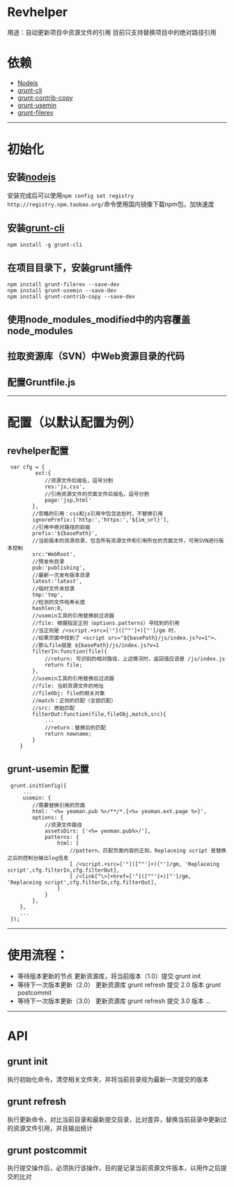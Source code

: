 # Revhelper
 用途：自动更新项目中资源文件的引用
 目前只支持替换项目中的绝对路径引用
# 依赖
 - [Nodejs](http://nodejs.cn/download/)
 - [grunt-cli](https://gruntjs.com/getting-started)
 - [grunt-contrib-copy](https://github.com/gruntjs/grunt-contrib-copy/)
 - [grunt-usemin](https://github.com/yeoman/grunt-usemin)
 - [grunt-filerev](https://github.com/yeoman/grunt-filerev)
 
---
 
# 初始化

## 安装[nodejs](http://nodejs.cn/download/)
安装完成后可以使用`npm config set registry http://registry.npm.taobao.org/`命令使用国内镜像下载npm包，加快速度

## 安装[grunt-cli](https://gruntjs.com/getting-started)
```
npm install -g grunt-cli
```

## 在项目目录下，安装grunt插件
```
npm install grunt-filerev --save-dev
npm install grunt-usemin --save-dev
npm install grunt-contrib-copy --save-dev
```
## 使用node_modules_modified中的内容覆盖node_modules

## 拉取资源库（SVN）中Web资源目录的代码

## 配置Gruntfile.js



---

# 配置（以默认配置为例）

## revhelper配置
```
 var cfg = {
         ext:{
			//资源文件后缀名，逗号分割
            res:'js,css',
			//引用资源文件的页面文件后缀名，逗号分割
            page:'jsp,html'
        },
        //忽略的引用：css和js引用中包含这些时，不替换引用
        ignorePrefix:['http:','https:','${im_url}'],
        //引用中绝对路径的前缀
        prefix:'${basePath}',
        //当前版本的资源目录，包含所有资源文件和引用所在的页面文件，可用SVN进行版本控制
        src:'WebRoot',
		//预发布目录
        pub:'publishing',
		//最新一次发布版本目录
        latest:'latest',
		//临时文件夹目录
        tmp:'tmp',
		//检测的文件哈希长度
        hashlen:8,
		//usemin工具的引用替换前过滤器
		//file: 根据指定正则（options.patterns）寻找到的引用
		//当正则是 /<script.+src=['"]([^"']+)["']/gm 时，
		//如果页面中找到了 <script src="${basePath}/js/index.js?v=1">，
		//那么file就是 ${basePath}/js/index.js?v=1
        filterIn:function(file){
			//return: 可识别的相对路径，上述情况时，返回值应该是 /js/index.js
			return file;
        },
		//usemin工具的引用替换后过滤器
		//file: 当前资源文件的地址
		//fileObj: file的相关对象
		//match：正则的匹配（全部匹配）
		//src: 原始匹配
        filterOut:function(file,fileObj,match,src){
			...
			//return：替换后的匹配
            return newname;
        }
    }
```

## grunt-usemin 配置
```
 grunt.initConfig({
	 ...
	 usemin: {
		//需要替换引用的页面
		html: '<%= yeoman.pub %>/**/*.{<%= yeoman.ext.page %>}',
		options: {
			//资源文件路径
			assetsDirs: ['<%= yeoman.pub%>/'],
			patterns: {
				html: [
				    //pattern，匹配页面内容的正则，Replaceing script 是替换之后的控制台输出log信息
					[ /<script.+src=['"]([^"']+)["']/gm, 'Replaceing script',cfg.filterIn,cfg.filterOut],
					[ /<link[^\>]+href=['"]([^"']+)["']/gm, 'Replaceing script',cfg.filterIn,cfg.filterOut],
				]
			}
		},
	},
	...
 });
```

 ---

# 使用流程：

- 等待版本更新的节点
	更新资源库，将当前版本（1.0）提交
	grunt init
- 等待下一次版本更新（2.0）
	更新资源库
	grunt refresh
	提交 2.0 版本
	grunt postcommit
- 等待下一次版本更新（3.0）
	更新资源库
	grunt refresh
	提交 3.0 版本
	...
 ---

# API

## grunt init
执行初始化命令，清空相关文件夹，并将当前目录视为最新一次提交的版本

## grunt refresh
执行更新命令，对比当前目录和最新提交目录，比对差异，替换当前目录中更新过的资源文件引用，并且输出统计

## grunt postcommit
执行提交操作后，必须执行该操作，目的是记录当前资源文件版本，以用作之后提交的比对


